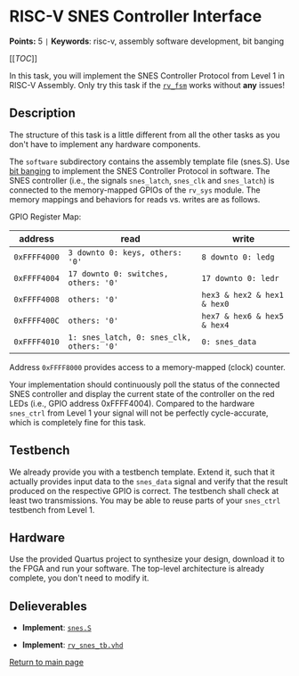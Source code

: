 
# RISC-V SNES Controller Interface

**Points:** 5 `|` **Keywords**: risc-v, assembly software development, bit banging

[[_TOC_]]

In this task, you will implement the SNES Controller Protocol from Level 1 in RISC-V Assembly. Only try this task if the [`rv_fsm`](../rv_fsm/task.md) works without **any** issues!



## Description

The structure of this task is a little different from all the other tasks as you don't have to implement any hardware components.

The `software` subdirectory contains the assembly template file (snes.S).
Use [bit banging](https://en.wikipedia.org/wiki/Bit_banging) to implement the SNES Controller Protocol in software.
The SNES controller (i.e., the signals `snes_latch`, `snes_clk` and `snes_latch`) is connected to the memory-mapped GPIOs of the `rv_sys` module.
The memory mappings and behaviors for reads vs. writes are as follows.

GPIO Register Map:

address       | read                                      | write
--------------|------------------------------------------ |---------------------------
`0xFFFF4000`  | `3 downto 0: keys, others: '0'`           | `8 downto 0: ledg`
`0xFFFF4004`  | `17 downto 0: switches, others: '0'`      | `17 downto 0: ledr`
`0xFFFF4008`  | `others: '0'`                             | `hex3 & hex2 & hex1 & hex0`
`0xFFFF400C`  | `others: '0'`                             | `hex7 & hex6 & hex5 & hex4`
`0xFFFF4010`  | `1: snes_latch, 0: snes_clk, others: '0'` | `0: snes_data`

Address `0xFFFF8000` provides access to a memory-mapped (clock) counter.

Your implementation should continuously poll the status of the connected SNES controller and display the current state of the controller on the red LEDs (i.e., GPIO address 0xFFFF4004).
Compared to the hardware `snes_ctrl` from Level 1 your signal will not be perfectly cycle-accurate, which is completely fine for this task.




## Testbench

We already provide you with a testbench template.
Extend it, such that it actually provides input data to the `snes_data` signal and verify that the result produced on the respective GPIO is correct.
The testbench shall check at least two transmissions.
You may be able to reuse parts of your `snes_ctrl` testbench from Level 1.




## Hardware

Use the provided Quartus project to synthesize your design, download it to the FPGA and run your software.
The top-level architecture is already complete, you don't need to modify it.



## Delieverables

- **Implement**: [`snes.S`](software/snes.S)

- **Implement**: [`rv_snes_tb.vhd`](tb/rv_snes_tb.vhd)


[Return to main page](../../../README.md)
